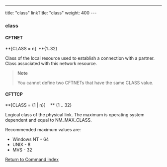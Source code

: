 ---
title: "class"
linkTitle: "class"
weight: 400
--- <span id="class"></span>

### class

#### CFTNET

**[CLASS = n]  **{1..32}

Class of the local resource used to establish a connection with a partner. Class associated with this network resource.

> **Note**
>
> You cannot define two CFTNETs that have the same CLASS value.

#### CFTTCP

**[CLASS = {1
&#124; n}]    ** {1 .. 32}

Logical class of the physical link. The maximum is operating system dependent
and equal to NM_MAX_CLASS.

Recommended maximum values are:

- Windows NT - 64
- UNIX - 8
- MVS - 32

[Return to Command index](../../)
